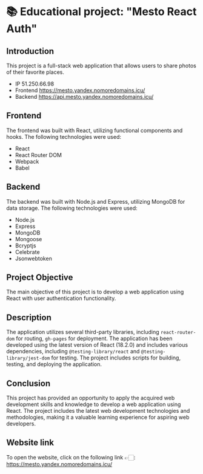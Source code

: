 # 📚 Educational project: "Mesto React Auth"

## Introduction
This project is a full-stack web application that allows users to share photos of their favorite places.

* IP 51.250.66.98
* Frontend https://mesto.yandex.nomoredomains.icu/
* Backend https://api.mesto.yandex.nomoredomains.icu/

## Frontend
The frontend was built with React, utilizing functional components and hooks. The following technologies were used:
* React
* React Router DOM
* Webpack
* Babel

## Backend
The backend was built with Node.js and Express, utilizing MongoDB for data storage. The following technologies were used:
* Node.js
* Express
* MongoDB
* Mongoose
* Bcryptjs
* Celebrate
* Jsonwebtoken

## Project Objective
The main objective of this project is to develop a web application using React with user authentication functionality.

## Description
The application utilizes several third-party libraries, including `react-router-dom` for routing, `gh-pages` for deployment. The application has been developed using the latest version of React (18.2.0) and includes various dependencies, including `@testing-library/react` and `@testing-library/jest-dom` for testing. The project includes scripts for building, testing, and deploying the application.

## Conclusion
This project has provided an opportunity to apply the acquired web development skills and knowledge to develop a web application using React. The project includes the latest web development technologies and methodologies, making it a valuable learning experience for aspiring web developers.
  
## Website link
To open the website, click on the following link 👉🏻: https://mesto.yandex.nomoredomains.icu/

